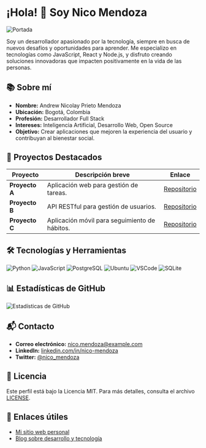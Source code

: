 # ¡Hola! 👋 Soy Nico Mendoza

![Portada](https://github.com/NicoMendoza2505/NicoMendoza2505/blob/main/imagenes/portada.jpg)

Soy un desarrollador apasionado por la tecnología, siempre en busca de nuevos desafíos y oportunidades para aprender. Me especializo en tecnologías como JavaScript, React y Node.js, y disfruto creando soluciones innovadoras que impacten positivamente en la vida de las personas.

## 📚 Sobre mí

- **Nombre:** Andrew Nicolay Prieto Mendoza
- **Ubicación:** Bogotá, Colombia
- **Profesión:** Desarrollador Full Stack
- **Intereses:** Inteligencia Artificial, Desarrollo Web, Open Source
- **Objetivo:** Crear aplicaciones que mejoren la experiencia del usuario y contribuyan al bienestar social.

## 📌 Proyectos Destacados

| Proyecto             | Descripción breve                                      | Enlace                                     |
|----------------------|--------------------------------------------------------|--------------------------------------------|
| **Proyecto A**       | Aplicación web para gestión de tareas.                 | [Repositorio](https://github.com/NicoMendoza2505/proyecto-a) |
| **Proyecto B**       | API RESTful para gestión de usuarios.                  | [Repositorio](https://github.com/NicoMendoza2505/proyecto-b) |
| **Proyecto C**       | Aplicación móvil para seguimiento de hábitos.          | [Repositorio](https://github.com/NicoMendoza2505/proyecto-c) |

## 🛠️ Tecnologías y Herramientas

![Python](https://img.shields.io/badge/Python-FFD43B?style=for-the-badge&logo=python&logoColor=blue)
![JavaScript](https://img.shields.io/badge/JavaScript-323330?style=for-the-badge&logo=javascript&logoColor=F7DF1E)
![PostgreSQL](https://img.shields.io/badge/PostgreSQL-green?style=for-the-badge)
![Ubuntu](https://img.shields.io/badge/Ubuntu-E95420?style=for-the-badge&logo=ubuntu&logoColor=white)
![VSCode](https://img.shields.io/badge/VSCode-0078D4?style=for-the-badge&logo=visual%20studio%20code&logoColor=white)
![SQLite](https://img.shields.io/badge/Sqlite-003B57?style=for-the-badge&logo=sqlite&logoColor=white)


## 📊 Estadísticas de GitHub

![Estadísticas de GitHub](https://github-readme-stats.vercel.app/api?username=NicoMendoza2505&show_icons=true&theme=radical)

## 📬 Contacto

- **Correo electrónico:** [nico.mendoza@example.com](mailto:nico.mendoza@example.com)
- **LinkedIn:** [linkedin.com/in/nico-mendoza](https://www.linkedin.com/in/nico-mendoza)
- **Twitter:** [@nico_mendoza](https://twitter.com/nico_mendoza)

## 📝 Licencia

Este perfil está bajo la Licencia MIT. Para más detalles, consulta el archivo [LICENSE](https://github.com/NicoMendoza2505/NicoMendoza2505/blob/main/LICENSE).

## 🔗 Enlaces útiles

- [Mi sitio web personal](https://www.nicomendoza.com)
- [Blog sobre desarrollo y tecnología](https://blog.nicomendoza.com)
